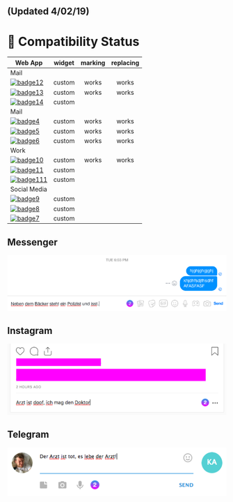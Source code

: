## (Updated 4/02/19)

# 🎉 Compatibility Status

|             Web App                             | widget | marking | replacing |
|-------------------------------------------------|:------:|:-------:|:---------:|
| Mail                                            |        |         |           |
| [![badge12]](https://web.telegram.org)          | custom | works   | works     |
| [![badge13]](https://web.whatsapp.google.com)   | custom | works   | works     | 
| [![badge14]](https://messenger.com)             | custom |         |           |
| Mail                                            |        |         |           |
| [![badge4]](https://mail.google.com)            | custom | works   | works     |
| [![badge5]](https://mail.yahoo.com)             | custom | works   | works     |
| [![badge6]](https://outlook.live.com)           | custom | works   | works     |
| Work                                            |        |         |           |
| [![badge10]](https://slack.org)                 | custom | works   | works     |
| [![badge11]](https://meet.google.com)           | custom |         |           |
| [![badge111]](https://meet.google.com)          | custom |         |           |
| Social Media                                    |        |         |           |
| [![badge9]](https://instagram.com)              | custom |         |           |
| [![badge8]](https://twitter.com)                | custom |         |           |
| [![badge7]](https://facebook.com)               | custom |         |           |


[badge0]: https://img.shields.io/badge/single--tab-in%20progress-red.svg

[badge1]: https://img.shields.io/badge/single--tab-supported-green.svg

[badge2]: https://img.shields.io/badge/multi--tabs-in--progress-red.svg

[badge3]: https://img.shields.io/badge/multi--tabs-supported-green.svg

[badge4]: https://img.shields.io/badge/mail.google.com-supported-green.svg

[badge5]: https://img.shields.io/badge/mail.yahoo.com-supported-green.svg

[badge6]: https://img.shields.io/badge/outlook.live.com-supported-green.svg

[badge7]: https://img.shields.io/badge/facebook.com-in%20progress-red.svg

[badge8]: https://img.shields.io/badge/twitter.com-in%20progress-red.svg

[badge9]: https://img.shields.io/badge/instagram.com-supported-green.svg

[badge10]: https://img.shields.io/badge/slack.com-supported-green.svg

[badge11]: https://img.shields.io/badge/meet.google.com-supported-green.svg

[badge111]: https://img.shields.io/badge/teams.microsoft.com-supported-green.svg


[badge12]: https://img.shields.io/badge/telegram.com-supported-green.svg

[badge13]: https://img.shields.io/badge/whatsapp.com-supported-green.svg

[badge14]: https://img.shields.io/badge/messenger.com-supported-green.svg

## Messenger

[![screen-messenger]](https://messenger.com)

[screen-messenger]: screens/messenger.png

## Instagram

[![screen-insta]](https://instagram.com)

[screen-insta]: screens/instagram.png

## Telegram

[![screen-telegram]](https://telegram.org)

[screen-telegram]: screens/telegram.png